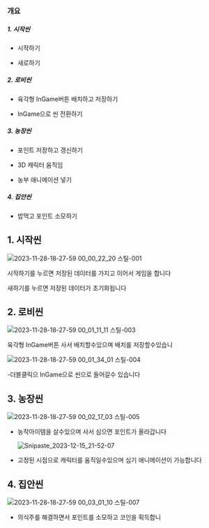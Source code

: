 ### 개요

##### 1. 시작씬

- 시작하기
  
- 새로하기
  
#####  2. 로비씬

- 육각형 InGame버튼 배치하고 저장하기
  
- InGame으로 씬 전환하기

##### 3. 농장씬

- 포인트 저장하고 갱신하기
  
- 3D 캐릭터 움직임
  
- 농부 애니메이션 넣기
  
##### 4. 집안씬

- 밥먹고 포인트 소모하기



## 1. 시작씬
![2023-11-28-18-27-59 00_00_22_20 스틸-001](https://github.com/kjhjeonghyeon/SunMoon/assets/80999210/e140c8d5-e674-4a3e-98e4-da3cc780c1df)

시작하기를 누르면 저장된 데이터를 가지고 이어서 게임을 합니다

새하기를 누르면 저장된 데이터가 초기화됩니다
  
##  2. 로비씬

  ![2023-11-28-18-27-59 00_01_11_11 스틸-003](https://github.com/kjhjeonghyeon/SunMoon/assets/80999210/5811f541-35c7-4637-8517-7a68cb4ab93f)

육각형 InGame버튼 사서 배치할수있으며 배치를 저장할수있습니 

![2023-11-28-18-27-59 00_01_34_01 스틸-004](https://github.com/kjhjeonghyeon/SunMoon/assets/80999210/6a9b42a1-05a8-4571-83b1-a0153a75c463)

-더블클릭으 InGame으로 씬으로 들어갈수 있습니다

## 3. 농장씬

  ![2023-11-28-18-27-59 00_02_17_03 스틸-005](https://github.com/kjhjeonghyeon/SunMoon/assets/80999210/52694f72-965d-49ea-a2d1-4e5310c732ce)

- 농작아이템을 살수있으며 사서 심으면 포인트가 올라갑니다

  ![Snipaste_2023-12-15_21-52-07](https://github.com/kjhjeonghyeon/SunMoon/assets/80999210/f8b7d67d-b6df-48d6-b608-d26027bb7199)

- 고정된 시점으로  캐릭터를 움직일수있으며 심기 애니메이션이 가능합니다
  
## 4. 집안씬

![2023-11-28-18-27-59 00_03_01_10 스틸-007](https://github.com/kjhjeonghyeon/SunMoon/assets/80999210/2643bef8-d145-463f-b802-2eeaefaadd8a)

- 의식주를 해결하면서 포인트를 소모하고 코인을 획득합니



